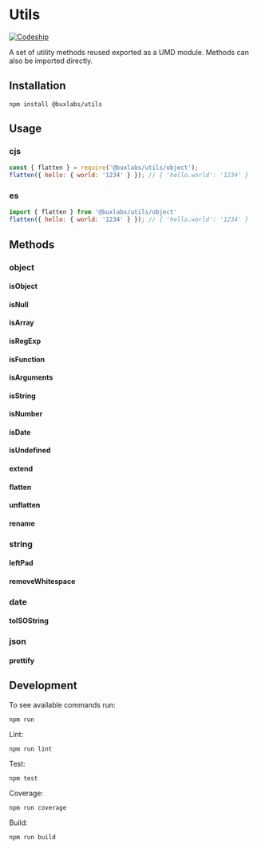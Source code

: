 # Utils

[![Codeship](https://img.shields.io/codeship/d0a4ca60-9ed5-0135-eb8d-5e3172fc544d.svg)]()

A set of utility methods reused exported as a UMD module. Methods can also be imported directly.

## Installation

`npm install @buxlabs/utils`

## Usage

### cjs

```javascript
const { flatten } = require('@buxlabs/utils/object');
flatten({ hello: { world: '1234' } }); // { 'hello.world': '1234' }
```

### es

```javascript
import { flatten } from '@buxlabs/utils/object'
flatten({ hello: { world: '1234' } }); // { 'hello.world': '1234' }
```

## Methods

### object

#### isObject
#### isNull
#### isArray
#### isRegExp
#### isFunction
#### isArguments
#### isString
#### isNumber
#### isDate
#### isUndefined
#### extend
#### flatten
#### unflatten
#### rename

### string

#### leftPad
#### removeWhitespace

### date

#### toISOString

### json

#### prettify

## Development

To see available commands run:

`npm run`

Lint:

`npm run lint`

Test:

`npm test`

Coverage:

`npm run coverage`

Build:

`npm run build`
